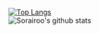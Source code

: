 [![Top Langs](https://github-readme-stats.vercel.app/api/top-langs/?username=Sorairoo&layout=compact)](https://github.com/anuraghazra/github-readme-stats)\
![Sorairoo's github stats](https://github-readme-stats.vercel.app/api?username=Sorairoo&show_icons=true&theme=default)


